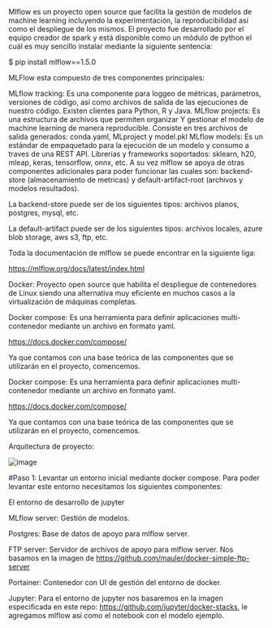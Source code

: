 Mlflow es un proyecto open source que facilita la gestión de modelos de machine learning incluyendo la experimentación, la reproducibilidad así como el despliegue de los mismos. El proyecto fue desarrollado por el equipo creador de spark y está disponible como un módulo de python el cuál es muy sencillo instalar mediante la siguiente sentencia:

$ pip install mlflow==1.5.0


MLFlow esta compuesto de tres componentes principales:

MLflow tracking: Es una componente para loggeo de métricas, parámetros, versiones de código, así como archivos de salida de las ejecuciones de nuestro código. Existen clientes para Python, R y Java.
MLflow projects: Es una estructura de archivos que permiten organizar Y gestionar el modelo de machine learning de manera reproducible. Consiste en tres archivos de salida generados: conda.yaml, MLproject y model.pkl
MLflow models: Es un estándar de empaquetado para la ejecución de un modelo y consumo a traves de una REST API. Librerias y frameworks soportados: sklearn, h20, mleap, keras, tensorflow, onnx, etc.
A su vez mlflow se apoya de otras componentes adicionales para poder funcionar las cuales son: backend-store (almacenamiento de metricas) y default-artifact-root (archivos y modelos resultados).

La backend-store puede ser de los siguientes tipos: archivos planos, postgres, mysql, etc.

La default-artifact puede ser de los siguientes tipos: archivos locales, azure blob storage, aws s3, ftp, etc.

Toda la documentación de mlflow se puede encontrar en la siguiente liga:

https://mlflow.org/docs/latest/index.html

Docker: Proyecto open source que habilita el despliegue de contenedores de Linux siendo una alternativa muy eficiente en muchos casos a la virtualización de máquinas completas.


Docker compose: Es una herramienta para definir aplicaciones multi-contenedor mediante un archivo en formato yaml.

https://docs.docker.com/compose/

Ya que contamos con una base teórica de las componentes que se utilizarán en el proyecto, comencemos.

Docker compose: Es una herramienta para definir aplicaciones multi-contenedor mediante un archivo en formato yaml.

https://docs.docker.com/compose/

Ya que contamos con una base teórica de las componentes que se utilizarán en el proyecto, comencemos.

Arquitectura de proyecto:

![image](https://user-images.githubusercontent.com/30583333/187587363-31f73e8e-ea70-483e-bbdc-fdf55a90e505.png)


#Paso 1: Levantar un entorno inicial mediante docker compose.
Para poder levantar este entorno necesitamos los siguientes componentes:

El entorno de desarrollo de jupyter

MLflow server: Gestión de modelos.

Postgres: Base de datos de apoyo para mlflow server.

FTP server: Servidor de archivos de apoyo para mlflow server. Nos basamos en la imagen de https://github.com/mauler/docker-simple-ftp-server

Portainer: Contenedor con UI de gestión del entorno de docker.

Jupyter: Para el entorno de jupyter nos basaremos en la imagen especificada en este repo: https://github.com/jupyter/docker-stacks, le agregamos mlflow así como el notebook con el modelo ejemplo.
